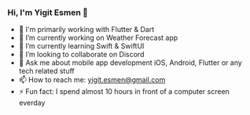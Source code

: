 ### Hi, I'm Yigit Esmen 👋

- 🧰 I'm primarily working with Flutter & Dart
- 🔭 I’m currently working on Weather Forecast app
- 🌱 I’m currently learning Swift & SwiftUI
- 👯 I’m looking to collaborate on Discord
- 💬 Ask me about mobile app development iOS, Android, Flutter or any tech related stuff
- 📫 How to reach me: yigit.esmen@gmail.com
- ⚡ Fun fact: I spend almost 10 hours in front of a computer screen everday
